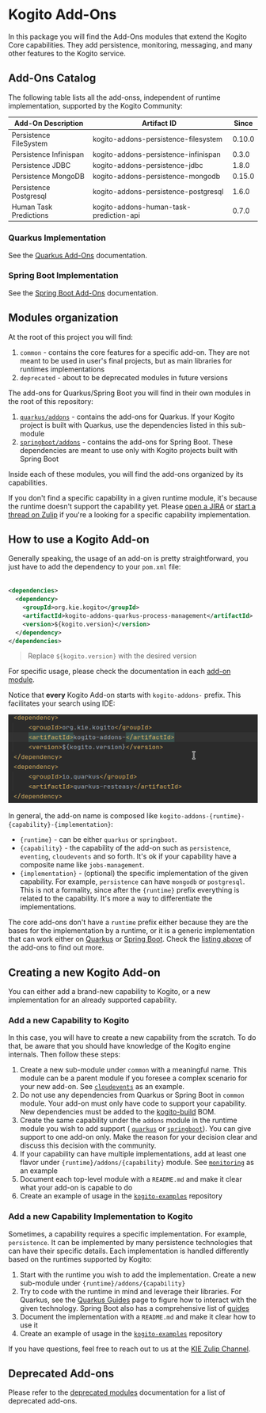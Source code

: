 # Kogito Add-Ons

In this package you will find the Add-Ons modules that extend the Kogito Core capabilities. They add 
persistence, monitoring, messaging, and many other features to the Kogito service.

## Add-Ons Catalog

The following table lists all the add-onss, independent of runtime implementation, supported by the Kogito Community:

| Add-On Description     | Artifact ID                          | Since               |
|------------------------|--------------------------------------|---------------------|
| Persistence FileSystem | kogito-addons-persistence-filesystem | 0.10.0              |
| Persistence Infinispan | kogito-addons-persistence-infinispan | 0.3.0               |
| Persistence JDBC       | kogito-addons-persistence-jdbc       | 1.8.0               |
| Persistence MongoDB    | kogito-addons-persistence-mongodb    | 0.15.0              |
| Persistence Postgresql | kogito-addons-persistence-postgresql | 1.6.0               |
| Human Task Predictions | kogito-addons-human-task-prediction-api | 0.7.0            |

### Quarkus Implementation

See the [Quarkus Add-Ons](../quarkus/addons) documentation.

### Spring Boot Implementation

See the [Spring Boot Add-Ons](../springboot/addons) documentation.

## Modules organization

At the root of this project you will find:

1. `common` - contains the core features for a specific add-on. They are not meant to be used in user's final projects,
   but as main libraries for runtimes implementations
2. `deprecated` - about to be deprecated modules in future versions

The add-ons for Quarkus/Spring Boot you will find in their own modules in the root of this repository:

1. [`quarkus/addons`](../quarkus/addons) - contains the add-ons for Quarkus. If your Kogito project is built with
   Quarkus, use the dependencies listed in this sub-module
2. [`springboot/addons`](../springboot/addons) - contains the add-ons for Spring Boot. These dependencies are meant to
   use only with Kogito projects built with Spring Boot

Inside each of these modules, you will find the add-ons organized by its capabilities.

If you don't find a specific capability in a given runtime module, it's because the runtime doesn't support the
capability yet. Please [open a JIRA](https://issues.redhat.com/projects/KOGITO/issues/)
or [start a thread on Zulip](https://kie.zulipchat.com/#)
if you're a looking for a specific capability implementation.

## How to use a Kogito Add-on

Generally speaking, the usage of an add-on is pretty straightforward, you just have to add the dependency to
your `pom.xml` file:

```xml

<dependencies>
  <dependency>
    <groupId>org.kie.kogito</groupId>
    <artifactId>kogito-addons-quarkus-process-management</artifactId>
    <version>${kogito.version}</version>
  </dependency>
</dependencies>
```

> Replace `${kogito.version}` with the desired version

For specific usage, please check the documentation in each [add-on module](common).

Notice that **every** Kogito Add-on starts with `kogito-addons-` prefix. This facilitates your search using IDE:

![](../docsimg/add-on-ide.gif)

In general, the add-on name is composed like `kogito-addons-{runtime}-{capability}-{implementation}`:

- `{runtime}` - can be either `quarkus` or `springboot`.
- `{capability}` - the capability of the add-on such as `persistence`, `eventing`, `cloudevents` and so forth. It's ok
  if your capability have a composite name like `jobs-management`.
- `{implementation}` - (optional) the specific implementation of the given capability. For example, `persistence` can
  have `mongodb` or `postgresql`. This is not a formality, since after the `{runtime}` prefix everything is related to
  the capability. It's more a way to differentiate the implementations.

The core add-ons don't have a `runtime` prefix either because they are the bases for the implementation by a runtime, or
it is a generic implementation that can work either on [Quarkus](../quarkus/addons) or [Spring Boot](../quarkus/addons).
Check the [listing above](#addons-catalog) of the add-ons to find out more.

## Creating a new Kogito Add-on

You can either add a brand-new capability to Kogito, or a new implementation for an already supported capability.

### Add a new Capability to Kogito

In this case, you will have to create a new capability from the scratch. To do that, be aware that you should have
knowledge of the Kogito engine internals. Then follow these steps:

1. Create a new sub-module under `common` with a meaningful name. This module can be a parent module if you foresee a
   complex scenario for your new add-on. See [`cloudevents`](common/cloudevents) as an example.
2. Do not use any dependencies from Quarkus or Spring Boot in `common` module. Your add-on must only have code to support
   your capability. New dependencies must be added to the [kogito-build](../kogito-build/kogito-build-parent) BOM.
3. Create the same capability under the `addons` module in the runtime module you wish to add support (
   [`quarkus`](../quarkus/addons) or [`springboot`](../springboot/addons)). You can give support to
   one add-on only. Make the reason for your decision clear and discuss this decision with the community.
4. If your capability can have multiple implementations, add at least one flavor under `{runtime}/addons/{capability}`
   module. See [`monitoring`](../quarkus/addons/monitoring) as an example
5. Document each top-level module with a `README.md` and make it clear what your add-on is capable to do
6. Create an example of usage in the [`kogito-examples`](https://github.com/kiegroup/kogito-examples) repository

### Add a new Capability Implementation to Kogito

Sometimes, a capability requires a specific implementation. For example, `persistence`. It can be implemented by many
persistence technologies that can have their specific details. Each implementation is handled differently based on
the runtimes supported by Kogito:

1. Start with the runtime you wish to add the implementation. Create a new sub-module
   under `{runtime}/addons/{capability}`
2. Try to code with the runtime in mind and leverage their libraries. For Quarkus, see
   the [Quarkus Guides](https://quarkus.io/guides/) page to figure how to interact with the given technology. Spring Boot
   also has a comprehensive list of [guides](https://spring.io/guides)
3. Document the implementation with a `README.md` and make it clear how to use it
4. Create an example of usage in the [`kogito-examples`](https://github.com/kiegroup/kogito-examples) repository

If you have questions, feel free to reach out to us at the [KIE Zulip Channel](https://kie.zulipchat.com/#).

## Deprecated Add-ons

Please refer to the [deprecated modules](deprecated/README.md) documentation for a list of deprecated add-ons.
